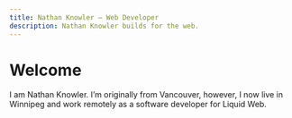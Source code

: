 ```yaml
---
title: Nathan Knowler – Web Developer
description: Nathan Knowler builds for the web.
---
```


# Welcome

I am Nathan Knowler. I’m originally from Vancouver, however, I now live
in Winnipeg and work remotely as a software developer for Liquid Web.
